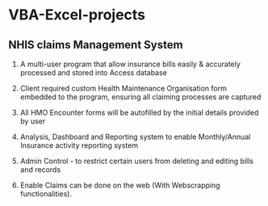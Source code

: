 # VBA-Excel-projects
## NHIS claims Management System

 1. A multi-user program that allow insurance bills easily & accurately processed and stored into Access database
 > 
 2. Client required custom Health Maintenance Organisation form embedded to the program, ensuring all claiming processes are captured
 > 
 3. All HMO Encounter forms will be autofilled by the initial details provided by user
 > 
 4. Analysis, Dashboard and Reporting system to enable Monthly/Annual Insurance activity reporting system
 > 
 5. Admin Control - to restrict certain users from deleting and editing bills and records 
 > 
 6. Enable Claims can be done on the web (With Webscrapping functionalities).

